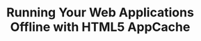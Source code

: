 ---
title: Running Your Web Applications Offline with HTML5 AppCache
authors:
- shwetank-dixit
intro: 'In this article Shwetank Dixit explains how to use the HTML5 application cache feature to make your web apps run offline.'
layout: article
---
